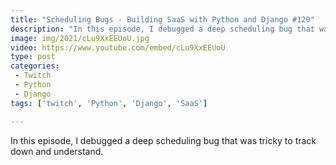 ```yaml
---
title: "Scheduling Bugs - Building SaaS with Python and Django #120"
description: "In this episode, I debugged a deep scheduling bug that was tricky to track down and understand."
image: img/2021/cLu9XxEEUoU.jpg
video: https://www.youtube.com/embed/cLu9XxEEUoU
type: post
categories:
 - Twitch
 - Python
 - Django
tags: ['twitch', 'Python', 'Django', 'SaaS']

---
```


In this episode, I debugged a deep scheduling bug that was tricky to track down and understand.
